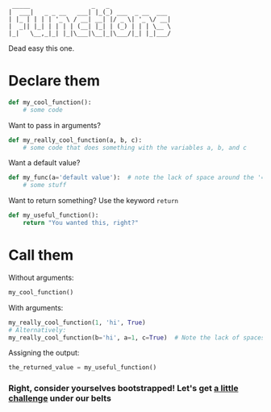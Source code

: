 ```
 _____                 _   _                 
|  ___|   _ _ __   ___| |_(_) ___  _ __  ___ 
| |_ | | | | '_ \ / __| __| |/ _ \| '_ \/ __|
|  _|| |_| | | | | (__| |_| | (_) | | | \__ \
|_|   \__,_|_| |_|\___|\__|_|\___/|_| |_|___/
```

Dead easy this one.

# Declare them
``` python
def my_cool_function():
    # some code
```

Want to pass in arguments?
``` python
def my_really_cool_function(a, b, c):
    # some code that does something with the variables a, b, and c
```
Want a default value?
``` python
def my_func(a='default value'):  # note the lack of space around the '='
    # some stuff
```

Want to return something?
Use the keyword `return`
``` python
def my_useful_function():
    return "You wanted this, right?"
```

# Call them
Without arguments:
``` python
my_cool_function()
```

With arguments:
``` python
my_really_cool_function(1, 'hi', True)
# Alternatively:
my_really_cool_function(b='hi', a=1, c=True)  # Note the lack of spaces around the '=', and that the arguments don't have to be in order
```

Assigning the output:
``` python
the_returned_value = my_useful_function()
```

### Right, consider yourselves bootstrapped! Let's get [a little challenge](./09_challenge.md) under our belts